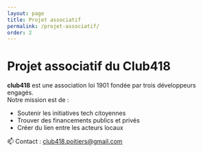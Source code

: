 ```yaml
---
layout: page
title: Projet associatif
permalink: /projet-associatif/
order: 2
---
```


# Projet associatif du Club418

**club418** est une association loi 1901 fondée par trois développeurs engagés.  
Notre mission est de :

- Soutenir les initiatives tech citoyennes
- Trouver des financements publics et privés
- Créer du lien entre les acteurs locaux

📫 Contact : [club418.poitiers@gmail.com](mailto:club418.poitiers@gmail.com)
